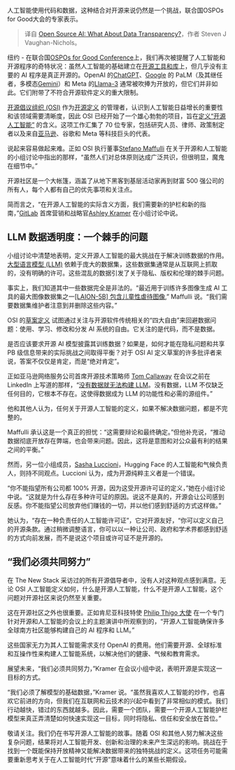 
<!--
title: 开源人工智能：数据透明度如何？
cover: https://cdn.thenewstack.io/media/2024/07/4a926a0a-open-source-ai-what-about-data-transparency-2.jpg
-->

人工智能使用代码和数据，这种结合对开源来说仍然是一个挑战，联合国OSPOs for Good大会的专家表示。

> 译自 [Open Source AI: What About Data Transparency?](https://thenewstack.io/open-source-ai-what-about-data-transparency/)，作者 Steven J Vaughan-Nichols。

纽约 - 在联合国[OSPOs for Good Conference](https://www.un.org/techenvoy/content/ospos-good-2024)上，我们再次被提醒了人工智能和开源程序的奇特状况：虽然人工智能的基础建立在[开源工具和库](https://thenewstack.io/large-language-models-open-source-llms-in-2023/)上，但几乎没有主要的 AI 程序是真正开源的。OpenAI 的[ChatGPT](https://thenewstack.io/how-to-learn-unfamiliar-software-tools-with-chatgpt/)、[Google](https://cloud.google.com/?utm_content=inline+mention) 的 PaLM（及其继任者，多模态[Gemini](https://thenewstack.io/gemini-all-you-need-to-know-about-googles-multimodal-ai/)）和 Meta 的[Llama-3](https://thenewstack.io/coding-test-for-llama-3-implementing-json-persistence/) 通常被吹捧为开放的，但它们并非如此。它们附带了不符合开源软件定义的重大限制。

[开源倡议组织 (OSI)](https://opensource.org/) 作为[开源定义](https://opensource.org/osd) 的管理者，认识到人工智能日益增长的重要性和该领域需要清晰度，因此 OSI 已经开始了一个雄心勃勃的项目，旨在[定义“开源人工智能”](https://thenewstack.io/open-source-ai-osi-wrestles-with-a-definition/) 的含义。这项工作汇集了 70 位专家，包括研究人员、律师、政策制定者以及来自[亚马逊](https://aws.amazon.com/?utm_content=inline+mention)、谷歌和 Meta 等科技巨头的代表。

说起来容易做起来难。正如 OSI 执行董事[Stefano Maffulli](https://www.linkedin.com/in/maffulli/) 在关于开源和人工智能的小组讨论中指出的那样，“虽然人们对总体原则达成广泛共识，但很明显，魔鬼在细节中。”

开源社区是一个大帐篷，涵盖了从地下黑客到基层活动家再到财富 500 强公司的所有人，每个人都有自己的优先事项和关注点。

简而言之，“在开源人工智能的实际含义方面，我们需要新的护栏和新的指南，”[GitLab](https://about.gitlab.com/?utm_content=inline+mention) 首席营销和战略官[Ashley Kramer](https://www.linkedin.com/in/ashleyekramer/) 在小组讨论中说。

## LLM 数据透明度：一个棘手的问题

小组讨论中清楚地表明，定义开源人工智能的最大挑战在于解决训练数据的作用。[大型语言模型 (LLM)](https://thenewstack.io/llm/) 依赖于庞大的数据集，这些数据集通常是从互联网上抓取的，没有明确的许可。这些混乱的数据引发了关于隐私、版权和伦理的棘手问题。

事实上，我们知道其中一些数据完全是非法的。“最近用于训练许多图像生成 AI 工具的最大图像数据集之一[[LAION-5B] 包含儿童性虐待图像](https://cyber.fsi.stanford.edu/news/investigation-finds-ai-image-generation-models-trained-child-abuse),” Maffulli 说。“我们需要数据集维护者注意到并删除这些内容。”

OSI 的[草案定义](https://hackmd.io/@opensourceinitiative/osaid-0-0-8) 试图通过关注与开源软件传统相关的“四大自由”来回避数据问题：使用、学习、修改和分发 AI 系统的自由。它关注的是代码，而不是数据。

是否应该要求开源 AI 模型披露其训练数据？如果是，如何才能在隐私问题和共享 PB 级信息带来的实际挑战之间取得平衡？对于 OSI AI 定义草案的许多批评者来说，答案不仅仅是肯定，而是“绝对肯定”。

正如亚马逊网络服务公司首席开源技术策略师 [Tom Callaway](https://www.linkedin.com/in/spotfoss/) 在会议之前在 LinkedIn 上写道的那样，“[没有数据就无法构建 LLM](https://www.linkedin.com/posts/spotfoss_imagine-with-me-for-a-moment-we-get-ten-activity-7214937063723319296-DSur/?utm_source=share&utm_medium=member_desktop)。没有数据，LLM 不仅缺乏任何目的，它根本不存在。这使得数据成为 LLM 的功能性和必需的源组件。”

他和其他人认为，任何关于开源人工智能的定义，如果不解决数据问题，都是不完整的。

Maffulli 承认这是一个真正的担忧：“这需要辩论和最终确定。”但他补充说，“推动数据彻底开放存在弊端，也会带来问题。因此，这将是意图和对公众最有利的结果之间的平衡。”

然而，另一位小组成员，[Sasha Luccioni](https://www.linkedin.com/in/sashaluccioniphd/)，Hugging Face 的人工智能和气候负责人，则持不同观点。Luccioni 认为，成为开源纯粹主义者是一个错误。

“你不能指望所有公司都 100% 开源，因为这受开源许可证的定义，”她在小组讨论中说。“这就是为什么存在多种许可证的原因。说这不是真的，开源会让公司感到反感。你不能指望公司放弃他们赚钱的一切，并以他们感到舒适的方式这样做。”

她认为，“存在一种负责任的人工智能许可证”，它对开源友好，“你可以定义自己的开源条款。通过稍微调整语言，你可以以一种让公司、政府和学术界都感到舒适的方式向前发展，而不是说这个项目或许可证不是开源的。

## “我们必须共同努力”
在 The New Stack 采访过的所有开源倡导者中，没有人对这种观点感到满意。无论 OSI 人工智能定义如何，什么是开源人工智能，什么不是开源人工智能，这个问题对开源社区来说仍然至关重要。

这在开源社区之外也很重要。正如肯尼亚科技特使 [Philip Thigo 大使](https://www.linkedin.com/in/philip-thigo) 在一个专门针对开源和人工智能的会议上的主题演讲中所观察到的，“开源人工智能确保许多全球南方社区能够构建自己的 AI 程序和 LLM。”

这些国家无力为其人工智能需求支付 OpenAI 的费用。他们需要开源、全球标准和互操作性来构建人工智能系统，以解决他们的健康、气候和教育需求。

展望未来，“我们必须共同努力，”Kramer 在会议小组中说，表明开源是实现这一目标的方式。

“我们必须了解模型的基础数据，”Kramer 说。“虽然我喜欢人工智能的炒作，也喜欢它前进的方向，但我们在互联网和云技术的兴起中看到了非常相似的模式。我们行动越快，错过的东西就越多。因此，需要一个团队，需要一个开源人工智能护栏模型来真正弄清楚如何快速实现这一目标，同时将隐私、信任和安全放在首位。”

敬请关注。我们仍在书写开源人工智能的故事。随着 OSI 和其他人努力解决这些复杂问题，结果将对人工智能开发、创新和治理的未来产生深远的影响。挑战在于找到一个既能保持开放精神又能解决数据带来的独特挑战的定义。这项任务可能需要重新思考关于在人工智能时代“开源”意味着什么的某些长期假设。
